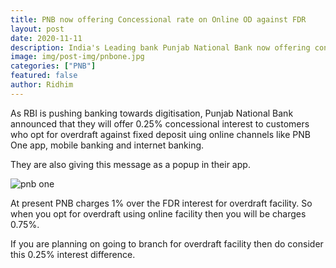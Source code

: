```yaml
---
title: PNB now offering Concessional rate on Online OD against FDR
layout: post
date: 2020-11-11
description: India's Leading bank Punjab National Bank now offering concessional interest to customers who opt for OD against FDR using Online Channels.
image: img/post-img/pnbone.jpg
categories: ["PNB"]
featured: false
author: Ridhim
---
```


As RBI is pushing banking towards digitisation, Punjab National Bank announced that they will offer 0.25% concessional interest to customers who opt for overdraft against fixed deposit uing online channels like PNB One app, mobile banking and internet banking.

They are also giving this message as a popup in their app.


<img src="https://bankingatoz.com/img/post-img/pnbone-fdr.jpg"  alt="pnb one"/>


At present PNB charges 1% over the FDR interest for overdraft facility. So when you opt for overdraft using online facility then you will be charges 0.75%.

If you are planning on going to branch for overdraft facility then do consider this 0.25% interest difference.

